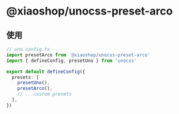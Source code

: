 # @xiaoshop/unocss-preset-arco

## 使用

```ts
// uno.config.ts
import presetArco from '@xiaoshop/unocss-preset-arco'
import { defineConfig, presetUno } from 'unocss'

export default defineConfig({
  presets: [
    presetUno(),
    presetArco(),
    // ...custom presets
  ],
})
```
